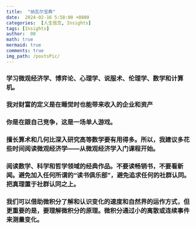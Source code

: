 ```yaml
---
title:  "纳瓦尔宝典"
date:  2024-02-16 5:58:00 +0800
categories:  [人生信念, Insights] 
tags: [Insights]     
author:  00                    
math: true
mermaid: true
comments: true
img_path: /postsPic/
---
```

### 学习微观经济学、博弈论、心理学、说服术、伦理学、数学和计算机。 ​​​

### 我对财富的定义是在睡觉时也能带来收入的企业和资产

### 你是在跟自己竞争，这是一场单人游戏。

### 擅长算术和几何比深入研究高等数学要有用得多。所以，我建议多花些时间阅读微观经济学——从微观经济学入门课程开始。

### 阅读数学、科学和哲学领域的经典作品。不要读畅销书，不要看新闻。避免加入任何所谓的“读书俱乐部”，避免追求任何的社群认同。把真理置于社群认同之上。

### 我们可以借助微积分了解和认识变化的速度和自然界的运作方式，但更重要的是，要理解微积分的原理。微积分通过小的离散或连续事件来测量变化。
